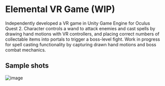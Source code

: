 # Elemental VR Game (WIP)

Independently developed a VR game in Unity Game Engine for Oculus Quest 2. Character controls a wand to attack enemies and cast spells by drawing
hand motions with VR controllers, and placing correct numbers of collectable items into portals to trigger a boss-level fight. Work in progress 
for spell casting functionality by capturing drawn hand motions and boss combat mechanics.

## Sample shots

![image]([http://url/to/img.png](https://drive.google.com/file/d/1ktUk-2lMbkhTneoYFiVaRy89MtYdV7QW/view?usp=drive_link))
